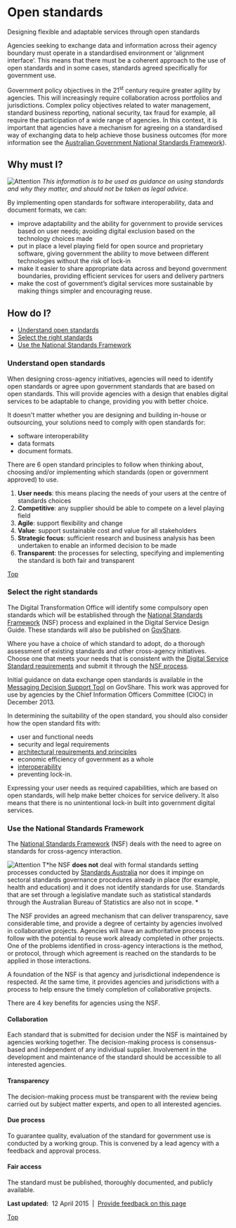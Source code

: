 Open standards
==============

Designing flexible and adaptable services through open standards

Agencies seeking to exchange data and information across their agency boundary must operate in a standardised environment or ‘alignment interface’. This means that there must be a coherent approach to the use of open standards and in some cases, standards agreed specifically for government use.

Government policy objectives in the 21<sup>st</sup> century require greater agility by agencies. This will increasingly require collaboration across portfolios and jurisdictions. Complex policy objectives related to water management, standard business reporting, national security, tax fraud for example, all require the participation of a wide range of agencies. In this context, it is important that agencies have a mechanism for agreeing on a standardised way of exchanging data to help achieve those business outcomes (for more information see the [Australian Government National Standards Framework](http://www.finance.gov.au/policy-guides-procurement/national-standards-framework/)).

Why must I?
-----------

![Attention](../sites/g/files/net261/f/styles/large/public/attention32.png%3Fitok=wqHBFd4O "Attention") *This information is to be used as guidance on using standards and why they matter, and should not be taken as legal advice.*

By implementing open standards for software interoperability, data and document formats, we can:

-   improve adaptability and the ability for government to provide services based on user needs; avoiding digital exclusion based on the technology choices made
-   put in place a level playing field for open source and proprietary software, giving government the ability to move between different technologies without the risk of lock-in
-   make it easier to share appropriate data across and beyond government boundaries, providing efficient services for users and delivery partners
-   make the cost of government’s digital services more sustainable by making things simpler and encouraging reuse.

How do I?
---------

-   [Understand open standards](open_standards.md#understand)
-   [Select the right standards](open_standards.md#select)
-   [Use the National Standards Framework](open_standards.md#use)

### Understand open standards

When designing cross-agency initiatives, agencies will need to identify open standards or agree upon government standards that are based on open standards. This will provide agencies with a design that enables digital services to be adaptable to change, providing you with better choice.

It doesn't matter whether you are designing and building in-house or outsourcing, your solutions need to comply with open standards for:

-   software interoperability
-   data formats
-   document formats.

There are 6 open standard principles to follow when thinking about, choosing and/or implementing which standards (open or government approved) to use.

1.  **User needs**: this means placing the needs of your users at the centre of standards choices
2.  **Competitive**: any supplier should be able to compete on a level playing field
3.  **Agile**: support flexibility and change
4.  **Value**: support sustainable cost and value for all stakeholders
5.  **Strategic focus**: sufficient research and business analysis has been undertaken to enable an informed decision to be made
6.  **Transparent**: the processes for selecting, specifying and implementing the standard is both fair and transparent

[Top](open_standards.md#)

### Select the right standards

The Digital Transformation Office will identify some compulsory open standards which will be established through the [National Standards Framework](http://www.finance.gov.au/policy-guides-procurement/national-standards-framework/) (NSF) process and explained in the Digital Service Design Guide. These standards will also be published on [GovShare](http://www.govshare.gov.au/).

Where you have a choice of which standard to adopt, do a thorough assessment of existing standards and other cross-agency initiatives. Choose one that meets your needs that is consistent with the [Digital Service Standard requirements](../standard/digital_service_standard.md) and submit it through the [NSF process](http://www.finance.gov.au/policy-guides-procurement/national-standards-framework/).

Initial guidance on data exchange open standards is available in the [Messaging Decision Support Tool](https://www.govshare.gov.au/item-details/?rid=53589) on GovShare. This work was approved for use by agencies by the Chief Information Officers Committee (CIOC) in December 2013.

In determining the suitability of the open standard, you should also consider how the open standard fits with:

-   user and functional needs
-   security and legal requirements
-   [architectural requirements and principles](http://www.finance.gov.au/policy-guides-procurement/australian-government-architecture-aga/cross-agency-services-architecture-principles/)
-   economic efficiency of government as a whole
-   [interoperability](http://www.finance.gov.au/policy-guides-procurement/interoperability-frameworks/)
-   preventing lock-in.

Expressing your user needs as required capabilities, which are based on open standards, will help make better choices for service delivery. It also means that there is no unintentional lock-in built into government digital services.

### Use the National Standards Framework

The [National Standards Framework](http://www.finance.gov.au/policy-guides-procurement/national-standards-framework/) (NSF) deals with the need to agree on standards for cross-agency interaction.

![Attention](../sites/g/files/net261/f/styles/large/public/attention32.png%3Fitok=wqHBFd4O "Attention") T*he NSF **does not** deal with formal standards setting processes conducted by [Standards Australia](http://www.standards.org.au/) nor does it impinge on sectoral standards governance procedures already in place (for example, health and education) and it does not identify standards for use. Standards that are set through a legislative mandate such as statistical standards through the Australian Bureau of Statistics are also not in scope. *

The NSF provides an agreed mechanism that can deliver transparency, save considerable time, and provide a degree of certainty by agencies involved in collaborative projects. Agencies will have an authoritative process to follow with the potential to reuse work already completed in other projects. One of the problems identified in cross-agency interactions is the method, or protocol, through which agreement is reached on the standards to be applied in those interactions.

A foundation of the NSF is that agency and jurisdictional independence is respected. At the same time, it provides agencies and jurisdictions with a process to help ensure the timely completion of collaborative projects.

There are 4 key benefits for agencies using the NSF.

#### Collaboration

Each standard that is submitted for decision under the NSF is maintained by agencies working together. The decision-making process is consensus-based and independent of any individual supplier. Involvement in the development and maintenance of the standard should be accessible to all interested agencies.

#### Transparency

The decision-making process must be transparent with the review being carried out by subject matter experts, and open to all interested agencies.

#### Due process

To guarantee quality, evaluation of the standard for government use is conducted by a working group. This is convened by a lead agency with a feedback and approval process.

#### Fair access

The standard must be published, thoroughly documented, and publicly available.

**Last updated:**  12 April 2015  |  [Provide feedback on this page](../feedback-design-guidance%3Furl_from=Using%2520Open%2520Standards.html)

[Top](open_standards.md#)

